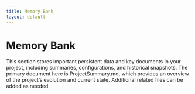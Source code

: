 ```yaml
---
title: Memory Bank
layout: default
---
```


# Memory Bank

This section stores important persistent data and key documents in your project, including summaries, configurations, and historical snapshots. The primary document here is ProjectSummary.md, which provides an overview of the project’s evolution and current state. Additional related files can be added as needed.